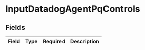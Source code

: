 # InputDatadogAgentPqControls


## Fields

| Field       | Type        | Required    | Description |
| ----------- | ----------- | ----------- | ----------- |